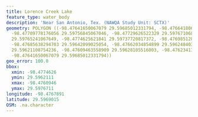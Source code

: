 ```yaml
---
title: Lorence Creek Lake
feature_type: water_body
description: 'Near San Antonio, Tex. (NAWQA Study Unit: SCTX)'
geometry: POLYGON ((-98.47641650067079 29.59685012331794, -98.4766418062289 29.59720462317006,
  -98.47709778176056 29.59756845067046, -98.47729626522329 29.59767106844664, -98.47744110451319
  29.59765241067649, -98.4774625621841 29.59737720817372, -98.47698512898153 29.59685012331794,
  -98.47685638294703 29.59642099025054, -98.47662034854899 29.59624840361084, -98.47627166138088
  29.59621108754236, -98.47609463558909 29.59628105516003, -98.47623411045454 29.59656558964027,
  -98.47641650067079 29.59685012331794))
geo_error: 100.0
bbox:
  xmin: -98.4774626
  ymin: 29.5962111
  xmax: -98.4760946
  ymax: 29.5976711
longitude: -98.4767891
latitude: 29.5969015
OSM: .na.character
---
```

